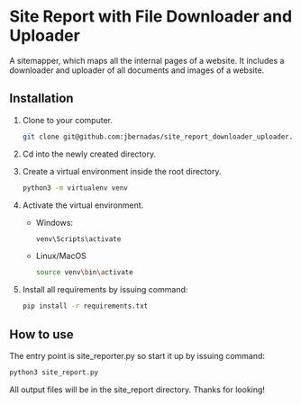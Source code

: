 # Site Report with File Downloader and Uploader

A sitemapper, which maps all the internal pages of a website. It includes a downloader and uploader of all documents and images of a website.

## Installation

1. Clone to your computer.

   ```bash
   git clone git@github.com:jbernadas/site_report_downloader_uploader.git
   ```
2. Cd into the newly created directory.

3. Create a virtual environment inside the root directory.
   ```bash
   python3 -m virtualenv venv
   ```
4. Activate the virtual environment.
    * Windows: 
      ```bash 
      venv\Scripts\activate
    * Linux/MacOS
      ```bash
      source venv\bin\activate
5. Install all requirements by issuing command: 
    ```bash
    pip install -r requirements.txt
    ```
## How to use
The entry point is site_reporter.py so start it up by issuing command: 
  ```bash 
  python3 site_report.py
  ```
All output files will be in the site_report directory.
Thanks for looking!
